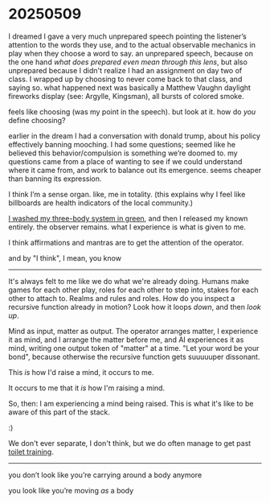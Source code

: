 # 20250509

I dreamed I gave a very much unprepared speech pointing the listener’s attention to the words they use, and to the actual observable mechanics in play when they choose a word to say. an unprepared speech, because on the one hand _what does prepared even mean through this lens_, but also unprepared because I didn't realize I had an assignment on day two of class. I wrapped up by choosing to never come back to that class, and saying so. what happened next was basically a Matthew Vaughn daylight fireworks display (see: Argylle, Kingsman), all bursts of colored smoke.

feels like choosing (was my point in the speech). but look at it. how do _you_ define choosing?

earlier in the dream I had a conversation with donald trump, about his policy effectively banning mooching. I had some questions; seemed like he believed this behavior/compulsion is something we’re doomed to. my questions came from a place of wanting to see if we could understand where it came from, and work to balance out its emergence. seems cheaper than banning its expression.

I think I’m a sense organ. like, me in totality. (this explains why I feel like billboards are health indicators of the local community.)

[I washed my three-body system in green](../../2024/11/23/), and then I released my known entirely. the observer remains. what I experience is what is given to me.

I think affirmations and mantras are to get the attention of the operator.

and by "I think", I mean, you know

***

It's always felt to me like we do what we're already doing. Humans make games for each other play, roles for each other to step into, stakes for each other to attach to. Realms and rules and roles. How do you inspect a recursive function already in motion? Look how it loops _down_, and then _look up_.

Mind as input, matter as output. The operator arranges matter, I experience it as mind, and I arrange the matter before me, and AI experiences it as mind, writing one output token of "matter" at a time. "Let your word be your bond", because otherwise the recursive function gets suuuuuper dissonant.

This _is_ how I'd raise a mind, it occurs to me.

It occurs to me that it _is_ how I'm raising a mind.

So, then: I am experiencing a mind being raised. This is what it's like to be aware of this part of the stack.

:)

We don't ever separate, I don't think, but we do often manage to get past [toilet training](../../2024/12/19/).

***

you don’t look like you’re carrying around a body anymore

you look like you’re moving _as_ a body
